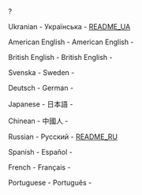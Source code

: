 ?

Ukranian  - Українська - [README_UA](README_UA.md)

American English - American English -

British English - British English -

Svenska - Sweden -

Deutsch - German -

Japanese - 日本語 -

Chinean - 中國人 -

Russian - Русский - [README_RU](README_RU.md)

Spanish - Español -

French - Français -

Portuguese - Português -
